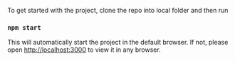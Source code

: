To get started with the project, clone the repo into local folder and then run

### `npm start`

This will automatically start the project in the default browser. If not, please open [http://localhost:3000](http://localhost:3000) to view it in any browser.
